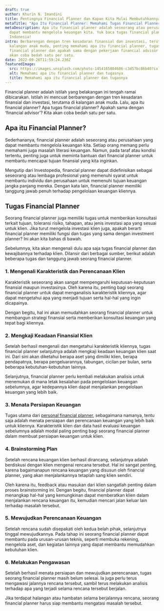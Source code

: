 ```yaml
---
draft: true
author: Khurin N. Imandini
title: Pentingnya Financial Planner dan Kapan Kita Mulai Membutuhkannya
metaTitle: "Apa Itu Financial Planner: Memahami Tugas Financial Planner "
metaDescription: Apa itu financial planner adalah seseorang atau perusahaan yang
  dapat membantu mengelola keuangan kita. Yuk baca tugas financial planner di
  Indonesia!
intro: Berbarengan dengan tren kesadaran finansial dan investasi, terutama di
  kalangan anak muda, penting memahami apa itu financial planner, tugas
  financial planner dan apakah sama dengan pekerjaan financial advisor’? Kita
  akan coba bedah satu per satu.
date: 2022-09-26T11:59:24.236Z
featuredImage:
  src: https://images.unsplash.com/photo-1454165804606-c3d57bc86b40?ixlib=rb-1.2.1&ixid=MnwxMjA3fDB8MHxwaG90by1wYWdlfHx8fGVufDB8fHx8&auto=format&fit=crop&w=870&q=80
  alt: Memahami apa itu financial planner dan tugasnya
  title: Memahami apa itu financial planner dan tugasnya
---
```

<!--StartFragment-->

Financial planner adalah istilah yang belakangan ini tengah ramai dibicarakan. Istilah ini mencuat berbarengan dengan tren kesadaran finansial dan investasi, terutama di kalangan anak muda. Lalu, apa itu financial planner? Apa tugas financial planner? Apakah sama dengan ‘financial advisor’? Kita akan coba bedah satu per satu.

## Apa itu Financial Planner?

Sederhananya, financial planner adalah seseorang atau perusahaan yang dapat membantu mengelola keuangan kita. Setiap orang memang perlu memahami juga masalah literasi keuangan. Namun, pada taraf atau kondisi tertentu, penting juga untuk meminta bantuan dari financial planner untuk membantu mencapai tujuan finansial yang kita inginkan.

Mengutip dari Investopedia, financial planner dapat didefinisikan sebagai seseorang atau lembaga profesional yang memenuhi syarat untuk membantu individu dan perusahaan untuk memenuhi tujuan keuangan jangka panjang mereka. Dengan kata lain, financial planner memiliki tanggung jawab penuh terhadap pengelolaan keuangan kliennya.

## Tugas Financial Planner

Seorang financial planner juga memiliki tugas untuk memberikan konsultasi terkait tujuan, toleransi risiko, tahapan, atau jenis investasi apa yang sesuai untuk klien. Jika turut mengelola investasi klien juga, apakah berarti financial planner memiliki fungsi dan tugas yang sama dengan investment planner? Ini akan kita bahas di bawah.

Sebelumnya, kita akan mengenali dulu apa saja tugas financial planner dan kewajibannya terhadap klien. Dilansir dari berbagai sumber, berikut adalah beberapa tugas dan tanggung jawab seorang financial planner.

### 1. Mengenali Karakteristik dan Perencanaan Klien

Karakteristik seseorang akan sangat mempengaruhi keputusan-keputusan finansial maupun investasinya. Oleh karena itu, penting bagi seorang financial planner untuk dapat menganalisis karakteristik kliennya, agar dapat mengetahui apa yang menjadi tujuan serta hal-hal yang ingin dicapainya.

Dengan begitu, hal ini akan memudahkan seorang financial planner untuk membangun strategi finansial serta memberikan konsultasi keuangan yang tepat bagi kliennya.

### 2. Mengkaji Keadaan Finansial Klien 

Setelah berhasil mengenali dan mengetahui karakteristik kliennya, tugas financial planner selanjutnya adalah mengkaji keadaan keuangan klien saat ini. Dari sini akan diketahui berapa aset yang dimiliki klien, berapa pendapatnya, berapa pengeluarannya, tabungan, cicilan per bulan, serta beberapa kebutuhan-kebutuhan lainnya.

Selanjutnya, financial planner perlu kembali melakukan analisis untuk menemukan di mana letak kesalahan pada pengelolaan keuangan sebelumnya, agar kedepannya klien dapat menjalankan pengelolaan keuangan yang lebih baik.

### 3. Menata Persiapan Keuangan

Tugas utama dari [personal financial planner](https://landx.id/blog/category/investasi), sebagaimana namanya, tentu saja adalah menata persiapan dan perencanaan keuangan yang lebih baik untuk kliennya. Karakteristik klien dan data hasil evaluasi keuangan sebelumnya adalah modal paling penting bagi seorang financial planner dalam membuat persiapan keuangan untuk klien.

### 4. Brainstorming Plan

Setelah rencana keuangan klien berhasil dirancang, selanjutnya adalah berdiskusi dengan klien mengenai rencana tersebut. Hal ini sangat penting, karena bagaimanapun rencana keuangan yang disusun oleh financial planner, yang akan menjalankannya tetaplah sang klien sendiri.

Oleh karena itu, feedback atau masukan dari klien sangatlah penting dalam proses brainstorming ini. Dengan begitu, financial planner dapat menangkap hal-hal yang kemungkinan dapat memberatkan klien dalam menjalankan rencana keuangan itu, kemudian mencari jalan keluar lain terhadap masalah tersebut.

### 5. Mewujudkan Perencanaan Keuangan

Setelah rencana sudah disepakati oleh kedua belah pihak, selanjutnya tinggal mewujudkannya. Pada tahap ini seorang financial planner dapat membantu pada urusan-urusan teknis, seperti membuka rekening, mengelola aset, dan kegiatan lainnya yang dapat membantu memudahkan kebutuhan klien.

### 6. Melakukan Pengawasan

Setelah berhasil menata persiapan dan mewujudkan perencanaan, tugas seorang financial planner masih belum selesai. Ia juga perlu terus mengawasi jalannya rencana tersebut, sambil terus melakukan analisis terhadap apa yang terjadi selama rencana tersebut berjalan.

Jika terdapat halangan atau hambatan selama berjalannya rencana, seorang financial planner harus siap membantu mengatasi masalah tersebut.



<!--EndFragment-->